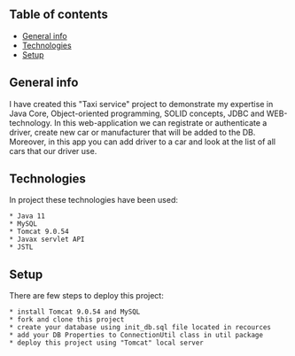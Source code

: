 ## Table of contents
* [General info](#general-info)
* [Technologies](#technologies)
* [Setup](#setup)

## General info
I have created this "Taxi service" project to demonstrate my expertise in Java Core, Object-oriented programming, SOLID concepts, JDBC and WEB-technology.
In this web-application we can registrate or authenticate a driver, create new car or manufacturer that will be added to the DB. Moreover, in this app you 
can add driver to a car and look at the list of all cars that our driver use.

## Technologies
In project these technologies have been used:
```
* Java 11
* MySQL
* Tomcat 9.0.54 
* Javax servlet API
* JSTL
```

## Setup
There are few steps to deploy this project:

```
* install Tomcat 9.0.54 and MySQL 
* fork and clone this project
* create your database using init_db.sql file located in recources
* add your DB Properties to ConnectionUtil class in util package
* deploy this project using "Tomcat" local server

```